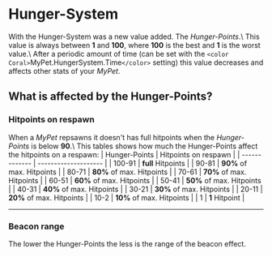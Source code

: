 # Hunger-System

With the Hunger-System was a new value added. The *Hunger-Points*.\\
This value is always between **1** and **100**, where **100** is the best and **1** is the worst value.\\
After a periodic amount of time (can be set with the `<color Coral>`MyPet.HungerSystem.Time`</color>` setting) this value decreases and affects other stats of your *MyPet*.

## What is affected by the Hunger-Points?

### Hitpoints on respawn
When a *MyPet* repsawns it doesn't has full hitpoints when the *Hunger-Points* is below **90**.\\
This tables shows how much the Hunger-Points affect the hitpoints on a respawn:
 | Hunger-Points | Hitpoints on respawn      | 
 | ------------- | --------------------      | 
 | 100-91        | **full** Hitpoints        | 
 | 90-81         | **90%** of max. Hitpoints | 
 | 80-71         | **80%** of max. Hitpoints | 
 | 70-61         | **70%** of max. Hitpoints | 
 | 60-51         | **60%** of max. Hitpoints | 
 | 50-41         | **50%** of max. Hitpoints | 
 | 40-31         | **40%** of max. Hitpoints | 
 | 30-21         | **30%** of max. Hitpoints | 
 | 20-11         | **20%** of max. Hitpoints | 
 | 10-2          | **10%** of max. Hitpoints | 
 | 1             | **1** Hitpoint            | 

----

### Beacon range

The lower the Hunger-Points the less is the range of the beacon effect.
